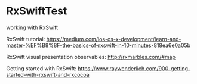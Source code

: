 # RxSwiftTest
working with RxSwift 

RxSwift tutorial: https://medium.com/ios-os-x-development/learn-and-master-%EF%B8%8F-the-basics-of-rxswift-in-10-minutes-818ea6e0a05b

RxSwift visual presentation observables: http://rxmarbles.com/#map

Getting started with RxSwift: https://www.raywenderlich.com/900-getting-started-with-rxswift-and-rxcocoa


